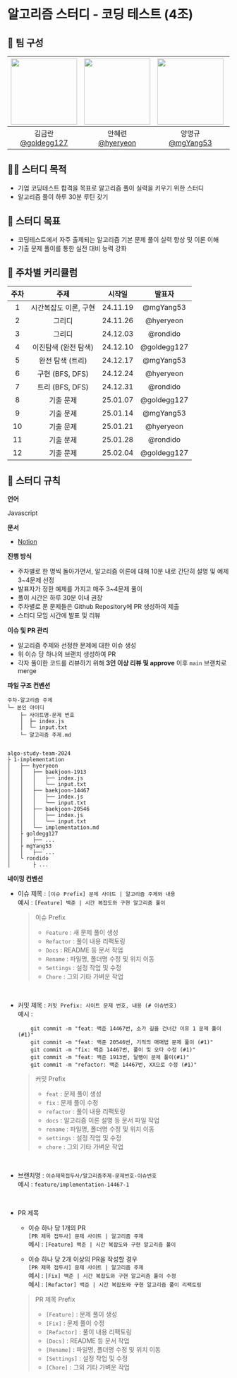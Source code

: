 # 알고리즘 스터디 - 코딩 테스트 (4조)

## 🎏 팀 구성

| <img src="https://avatars.githubusercontent.com/u/31915107?v=4" width="150" height="150"> | <img src="https://avatars.githubusercontent.com/u/100520490?v=4" width="150" height="150"> | <img src="https://avatars.githubusercontent.com/u/50770004?v=4" width="150" height="150"> | <img src="https://avatars.githubusercontent.com/u/55516901?v=4" width="150" height="150"> |
| :---------------------------------------------------------------------------------------: | :----------------------------------------------------------------------------------------: | :---------------------------------------------------------------------------------------: | :---------------------------------------------------------------------------------------: |
|                 김금란<br />[@goldegg127](https://github.com/goldegg127)                  |                  안혜련<br />[@hyeryeon](https://github.com/anhyeryeon2)                   |                   양명규<br />[@mgYang53](https://github.com/mgYang53)                    |                    박진현<br />[@rondido](https://github.com/rondido)                     |

## 🚣🏻 스터디 목적

- 기업 코딩테스트 합격을 목표로 알고리즘 풀이 실력을 키우기 위한 스터디
- 알고리즘 풀이 하루 30분 루틴 갖기

## 🔖 스터디 목표

- 코딩테스트에서 자주 출제되는 알고리즘 기본 문제 풀이 실력 향상 및 이론 이해
- 기출 문제 풀이를 통한 실전 대비 능력 강화

## 📑 주차별 커리큘럼

| 주차 |         주제          |  시작일  |   발표자    |
| :--: | :-------------------: | :------: | :---------: |
|  1   | 시간복잡도 이론, 구현 | 24.11.19 |  @mgYang53  |
|  2   |        그리디         | 24.11.26 |  @hyeryeon  |
|  3   |        그리디         | 24.12.03 |  @rondido   |
|  4   | 이진탐색 (완전 탐색)  | 24.12.10 | @goldegg127 |
|  5   |   완전 탐색 (트리)    | 24.12.17 |  @mgYang53  |
|  6   |    구현 (BFS, DFS)    | 24.12.24 |  @hyeryeon  |
|  7   |    트리 (BFS, DFS)    | 24.12.31 |  @rondido   |
|  8   |       기출 문제       | 25.01.07 | @goldegg127 |
|  9   |       기출 문제       | 25.01.14 |  @mgYang53  |
|  10  |       기출 문제       | 25.01.21 |  @hyeryeon  |
|  11  |       기출 문제       | 25.01.28 |  @rondido   |
|  12  |       기출 문제       | 25.02.04 | @goldegg127 |

## 📏 스터디 규칙

**언어**

Javascript

**문서**

- [Notion](https://www.notion.so/4-8086d723bd68463790b8ad32bc6e51c3?pvs=4)

**진행 방식**

- 주차별로 한 명씩 돌아가면서, 알고리즘 이론에 대해 10분 내로 간단히 설명 및 예제 3~4문제 선정
- 발표자가 정한 예제를 가지고 매주 3~4문제 풀이
- 풀이 시간은 하루 30분 이내 권장
- 주차별로 푼 문제들은 Github Repository에 PR 생성하여 제출
- 스터디 모임 시간에 발표 및 리뷰

**이슈 및 PR 관리**

- 알고리즘 주제와 선정한 문제에 대한 이슈 생성
- 위 이슈 당 하나의 브랜치 생성하여 PR
- 각자 풀이한 코드를 리뷰하기 위해 **3인 이상 리뷰 및 approve** 이후 `main` 브랜치로 merge

**파일 구조 컨벤션**

```
주차-알고리즘 주제
└─ 본인 아이디
    ├─ 사이트명-문제 번호
    │  ├─ index.js
    │  └─ input.txt
    └─ 알고리즘 주제.md


algo-study-team-2024
├ 1-implementation
│   ├── hyeryeon
│   │   ├── baekjoon-1913
│   │   │   ├── index.js
│   │   │   └── input.txt
│   │   ├── baekjoon-14467
│   │   │   ├── index.js
│   │   │   └── input.txt
│   │   ├── baekjoon-20546
│   │   │   ├── index.js
│   │   │   └── input.txt
│   │   └── implementation.md
│   ├ goldegg127
│   │   ├── ...
│   ├ mgYang53
│   │   ├── ...
│   └ rondido
│       ├ ...

```

**네이밍 컨벤션**

- 이슈 제목 : `[이슈 Prefix] 문제 사이트 | 알고리즘 주제와 내용`<br />
  예시 : `[Feature] 백준 | 시간 복잡도와 구현 알고리즘 풀이`

  > 이슈 Prefix
  >
  > - `Feature` : 새 문제 풀이 생성
  > - `Refactor` : 풀이 내용 리팩토링
  > - `Docs` : README 등 문서 작업
  > - `Rename` : 파일명, 폴더명 수정 및 위치 이동
  > - `Settings` : 설정 작업 및 수정
  > - `Chore` : 그외 기타 가벼운 작업

<br/>

- 커밋 제목 : `커밋 Prefix: 사이트 문제 번호, 내용 (# 이슈번호)`<br />
  예시 :

  ```
      git commit -m "feat: 백준 14467번, 소가 길을 건너간 이유 1 문제 풀이 (#1)"
      git commit -m "feat: 백준 20546번, 기적의 매매법 문제 풀이 (#1)"
      git commit -m "fix: 백준 14467번, 풀이 및 오타 수정 (#1)"
      git commit -m "feat: 백준 1913번, 달팽이 문제 풀이(#1)"
      git commit -m "refactor: 백준 14467번, XX으로 수정 (#1)"
  ```

  > 커밋 Prefix
  >
  > - `feat` : 문제 풀이 생성
  > - `fix` : 문제 풀이 수정
  > - `refactor` : 풀이 내용 리팩토링
  > - `docs` : 알고리즘 이론 설명 등 문서 파일 작업
  > - `rename` : 파일명, 폴더명 수정 및 위치 이동
  > - `settings` : 설정 작업 및 수정
  > - `chore` : 그외 기타 가벼운 작업

<br />

- 브랜치명 : `이슈제목접두사/알고리즘주제-문제번호-이슈번호` <br />
  예시 : `feature/implementation-14467-1`

  <br />

- PR 제목

  - 이슈 하나 당 1개의 PR<br />
    `[PR 제목 접두사] 문제 사이트 | 알고리즘 주제` <br />
    예시 : `[Feature] 백준 | 시간 복잡도와 구현 알고리즘 풀이`

  - 이슈 하나 당 2개 이상의 PR을 작성할 경우<br />
    `[PR 제목 접두사] 문제 사이트 | 알고리즘 주제`<br />
    예시 : `[Fix] 백준 | 시간 복잡도와 구현 알고리즘 풀이 수정`<br />
    예시 : `[Refactor] 백준 | 시간 복잡도와 구현 알고리즘 풀이 리팩토링`

  > PR 제목 Prefix
  >
  > - `[Feature]` : 문제 풀이 생성
  > - `[Fix]` : 문제 풀이 수정
  > - `[Refactor]` : 풀이 내용 리팩토링
  > - `[Docs]` : README 등 문서 작업
  > - `[Rename]` : 파일명, 폴더명 수정 및 위치 이동
  > - `[Settings]` : 설정 작업 및 수정
  > - `[Chore]` : 그외 기타 가벼운 작업

